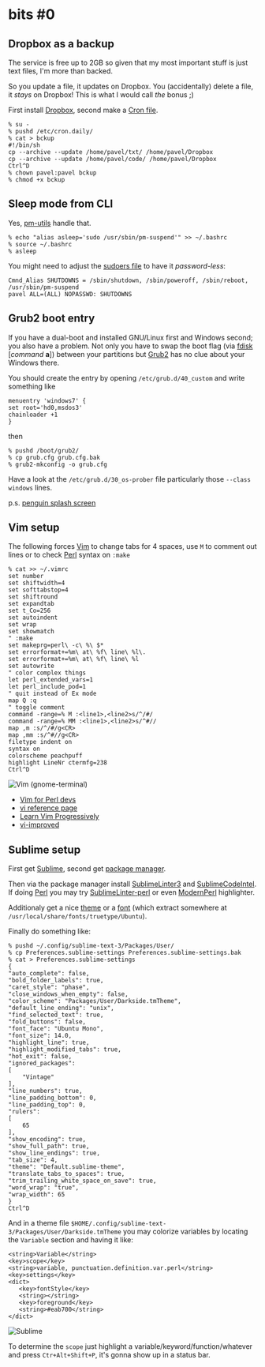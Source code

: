 bits #0
=======

## Dropbox as a backup

The service is free up to 2GB so given
that my most important stuff is just
text files, I'm more than backed.

So you update a file, it updates on Dropbox.
You (accidentally) delete a file, it *stays* on Dropbox!
This is what I would call *the* bonus ;)

First install [Dropbox](https://www.dropbox.com/install?os=lnx),
second make a [Cron file](http://tldp.org/LDP/lame/LAME/linux-admin-made-easy/using-cron.html).

    % su -
    % pushd /etc/cron.daily/
    % cat > bckup
    #!/bin/sh
    cp --archive --update /home/pavel/txt/ /home/pavel/Dropbox
    cp --archive --update /home/pavel/code/ /home/pavel/Dropbox
    Ctrl^D
    % chown pavel:pavel bckup 
    % chmod +x bckup

## Sleep mode from CLI

Yes, [pm-utils](http://www.google.com/search?q=pm+utils) handle that.
    
    % echo "alias asleep='sudo /usr/sbin/pm-suspend'" >> ~/.bashrc
    % source ~/.bashrc
    % asleep

You might need to adjust the [sudoers file](http://help.ubuntu.com/community/Sudoers#Shutting_Down_From_The_Console_Without_A_Password)
to have it *password-less*:

    Cmnd_Alias SHUTDOWNS = /sbin/shutdown, /sbin/poweroff, /sbin/reboot, /usr/sbin/pm-suspend
    pavel ALL=(ALL) NOPASSWD: SHUTDOWNS

## Grub2 boot entry

If you have a dual-boot and installed GNU/Linux first
and Windows second; you also have a problem. Not only
you have to swap the boot flag (via [fdisk](http://www.debian.org/releases/slink/sparc/fdisk.txt)
[*command* **a**]) between your partitions
but [Grub2](http://www.gnu.org/software/grub/) has
no clue about your Windows there.

You should create the entry by opening `/etc/grub.d/40_custom`
and write something like

    menuentry 'windows7' {
    set root='hd0,msdos3'
    chainloader +1
    }

then

    % pushd /boot/grub2/
    % cp grub.cfg grub.cfg.bak
    % grub2-mkconfig -o grub.cfg

Have a look at the `/etc/grub.d/30_os-prober` file
particularly those `--class windows` lines.

p.s. [penguin splash screen](https://en.opensuse.org/SDB:Animated_penguin_GRUB_splash_screen)

## Vim setup

The following forces [Vim](https://github.com/tpope/vim-sensible)
to change tabs for 4 spaces, use `M` to comment out lines
or to check [Perl](http://github.com/vim-perl/vim-perl) syntax on `:make`

    % cat >> ~/.vimrc
    set number
    set shiftwidth=4
    set softtabstop=4
    set shiftround
    set expandtab
    set t_Co=256
    set autoindent
    set wrap
    set showmatch
    " :make
    set makeprg=perl\ -c\ %\ $*
    set errorformat+=%m\ at\ %f\ line\ %l\.
    set errorformat+=%m\ at\ %f\ line\ %l
    set autowrite
    " color complex things
    let perl_extended_vars=1
    let perl_include_pod=1
    " quit instead of Ex mode
    map Q :q
    " toggle comment
    command -range=% M :<line1>,<line2>s/^/#/
    command -range=% MM :<line1>,<line2>s/^#//
    map ,m :s/^/#/g<CR>
    map ,mm :s/^#//g<CR>
    filetype indent on
    syntax on
    colorscheme peachpuff
    highlight LineNr ctermfg=238
    Ctrl^D

![Vim](d/vim.png)
(gnome-terminal)

* [Vim for Perl devs](http://mamchenkov.net/wordpress/2004/05/10/vim-for-perl-developers/)
* [vi reference page](http://www.kichwa.com/quik_ref/vi_ref.html)
* [Learn Vim Progressively](http://yannesposito.com/Scratch/en/blog/Learn-Vim-Progressively/)
* [vi-improved](http://vi-improved.org/)

## Sublime setup

First get [Sublime](http://www.sublimetext.com/3),
second get [package manager](http://sublime.wbond.net/installation). 

Then via the package manager install [SublimeLinter3](http://github.com/SublimeLinter/SublimeLinter3)
and [SublimeCodeIntel](http://github.com/SublimeCodeIntel/SublimeCodeIntel).
If doing [Perl](http://www.perl.org) you may try [SublimeLinter-perl](http://github.com/oschwald/SublimeLinter-perl)
or even [ModernPerl](https://github.com/Blaizer/ModernPerl-sublime) highlighter.

Additionaly get a nice [theme](http://colorsublime.com/)
or a [font](http://font.ubuntu.com/) (which extract
somewhere at `/usr/local/share/fonts/truetype/Ubuntu`).

Finally do something like:

    % pushd ~/.config/sublime-text-3/Packages/User/
    % cp Preferences.sublime-settings Preferences.sublime-settings.bak
    % cat > Preferences.sublime-settings
    {
    "auto_complete": false,
    "bold_folder_labels": true,
    "caret_style": "phase",
    "close_windows_when_empty": false,
    "color_scheme": "Packages/User/Darkside.tmTheme",
    "default_line_ending": "unix",
    "find_selected_text": true,
    "fold_buttons": false,
    "font_face": "Ubuntu Mono",
    "font_size": 14.0,
    "highlight_line": true,
    "highlight_modified_tabs": true,
    "hot_exit": false,
    "ignored_packages":
    [
        "Vintage"
    ],
    "line_numbers": true,
    "line_padding_bottom": 0,
    "line_padding_top": 0,
    "rulers":
    [
        65
    ],
    "show_encoding": true,
    "show_full_path": true,
    "show_line_endings": true,
    "tab_size": 4,
    "theme": "Default.sublime-theme",
    "translate_tabs_to_spaces": true,
    "trim_trailing_white_space_on_save": true,
    "word_wrap": "true",
    "wrap_width": 65
    }
    Ctrl^D

And in a theme file `$HOME/.config/sublime-text-3/Packages/User/Darkside.tmTheme`
you may colorize variables by locating the `Variable`
section and having it like:

    <string>Variable</string>
    <key>scope</key>
    <string>variable, punctuation.definition.var.perl</string>
    <key>settings</key>
    <dict>
       <key>fontStyle</key>
       <string></string>
       <key>foreground</key>
       <string>#eab700</string>
    </dict>

![Sublime](d/sublime.png)

To determine the `scope` just highlight
a variable/keyword/function/whatever and
press `Ctr+Alt+Shift+P`, it's gonna
show up in a status bar.


